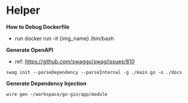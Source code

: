 # Helper

**How to Debug Dockerfile** 
-  run docker run -it {img_name} /bin/bash

**Generate OpenAPI**

- ref: https://github.com/swaggo/swag/issues/810
```
swag init --parseDependency --parseInternal -g ./main.go -o ./docs
```

  **Generate Dependency Injection**
```
wire gen ~/workspace/go-gin/app/module
```